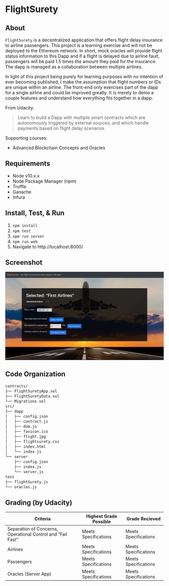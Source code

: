 FlightSurety
============

About
-----

`FlightSurety` is a decentralized application that offers flight delay insurance to airline passengers. This project is a learning exercise and will not be deployed to the Ethereum network. In short, mock oracles will provide flight status information to this Dapp and if a flight is delayed due to airline fault, passengers will be paid 1.5 times the amount they paid for the insurance. The dapp is managed as a collaboration between multiple airlines.

In light of this project being purely for learning purposes with no intention of ever becoming published, I make the assumption that flight numbers or IDs are unique within an airline. The front-end only exercises part of the dapp for a single airline and could be improved greatly. It is merely to demo a couple features and understand how everything fits together in a dapp.

From Udacity:
> Learn to build a Dapp with multiple smart contracts which are autonomously triggered by external sources, and which handle payments based on flight delay scenarios.

Supporting courses:
* Advanced Blockchain Concepts and Oracles

Requirements
------------
* Node v10.x.x
* Node Package Manager (npm)
* Truffle
* Ganache
* Infura

Install, Test, & Run
--------------------
1. `npm install`
2. `npm test`
3. `npm run server`
4. `npm run web`
5. Navigate to http://localhost:8000/

Screenshot
----------
![FlightSurety Homepage](screenshots/homepage.png?raw=true)

Code Organization
-----------------
```console
contracts/
├── FlightSuretyApp.sol
├── FlightSuretyData.sol
└── Migrations.sol
src/
├── dapp
│   ├── config.json
│   ├── contract.js
│   ├── dom.js
│   ├── favicon.ico
│   ├── flight.jpg
│   ├── flightsurety.css
│   ├── index.html
│   └── index.js
└── server
    ├── config.json
    ├── index.js
    └── server.js
test
├── flightSurety.js
└── oracles.js
```

Grading (by Udacity)
--------------------

Criteria                                                    |Highest Grade Possible  |Grade Recieved
------------------------------------------------------------|------------------------|--------------------
Separation of Concerns, Operational Control and “Fail Fast” |Meets Specifications    |Meets Specifications
Airlines                                                    |Meets Specifications    |Meets Specifications
Passengers                                                  |Meets Specifications    |Meets Specifications
Oracles (Server App)                                        |Meets Specifications    |Meets Specifications
